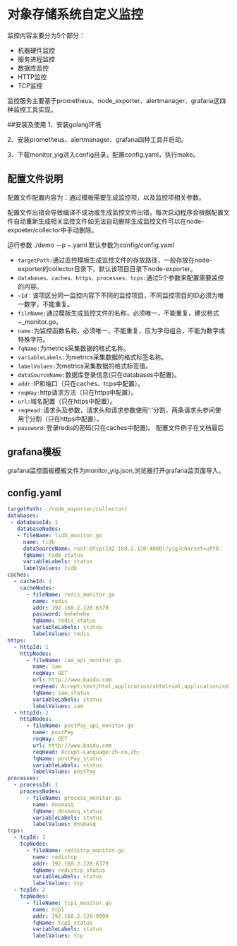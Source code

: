 # 对象存储系统自定义监控
监控内容主要分为5个部分：

* 机器硬件监控
* 服务进程监控
* 数据库监控
* HTTP监控
* TCP监控

监控服务主要基于prometheus、node_exporter、alertmanager、grafana这四种监控工具实现。

##安装及使用
1、安装golang环境

2、安装prometheus、alertmanager、grafana四种工具并启动。

3、下载monitor_yig进入config目录，配置config.yaml，执行make。

## 配置文件说明
配置文件配置内容为：通过模板需要生成监控项，以及监控项相关参数。

配置文件出错会导致编译不成功或生成监控文件出错，每次启动程序会根据配置文件自动重新生成相关监控文件如无法自动删除生成监控文件可以在node-expoeter/collector中手动删除。

运行参数 ./demo --p ~.yaml 默认参数为config/config.yaml

* `targetPath:`通过监控模板生成监控文件的存放路径，一般存放在node-exporter的collector目录下，默认该项目目录下node-exporter。
* `databases、caches、https、processes、tcps:`通过5个参数来配置需要监控的内容。
* `~Id：`该项区分同一监控内容下不同的监控项目，不同监控项目的ID必须为唯一数字，不能重复。
* `fileName:`通过模板生成监控文件的名称，必须唯一，不能重复，建议格式~_monitor.go。
* `name:`为监控函数名称，必须唯一，不能重复，应为字母组合，不能为数字或特殊字符。
* `fqName:`为metrics采集数据的格式名称。
* `variableLabels:`为metrics采集数据的格式标签名称。
* `labelValues:`为metrics采集数据的格式标签值。
* `dataSourceName:`数据库登录信息(只在databases中配置)。
* `addr:`IP和端口（只在caches、tcps中配置）。
* `reqWay:`http请求方法（只在https中配置）。
* `url:`域名配置（只在https中配置）。
* `reqHead:`请求头及参数，请求头和请求参数使用‘:’分割，两条请求头参间使用‘|’分割（只在https中配置）。
* `password:`登录redis的密码(只在caches中配置)。
配置文件例子在文档最后
## grafana模板
grafana监控面板模板文件为monitor_yig.json,浏览器打开grafana监页面导入。
## config.yaml
```YAML
targetPath: ./node_exporter/collector/
databases:
 - databaseId: 1
   databaseNodes:
   - fileName: tidb_monitor.go
     name: tidb
     dataSourceName: root:@tcp(192.168.2.128:4000)/yig?charset=utf8
     fqName: tidb_status
     variableLabels: status
     labelValues: tidb
caches:
  - cacheId: 1
    cacheNodes:
      - fileName: redis_monitor.go
        name: redis
        addr: 192.168.2.128:6379
        password: hehehehe
        fqName: redis_status
        variableLabels: status
        labelValues: redis
https:
  - httpId: 1
    httpNodes:
      - fileName: iam_api_monitor.go
        name: iam
        reqWay: GET
        url: http://www.baidu.com
        reqHead: Accept:text/html,application/xhtml+xml,application/xml\Accept-Encoding:gzip, deflate\
        fqName: iam_status
        variableLabels: status
        labelValues: iam
  - httpId: 2
    httpNodes:
      - fileName: postPay_api_monitor.go
        name: postPay
        reqWay: GET
        url: http://www.baidu.com
        reqHead: Accept-Language:zh-cn,zh;
        fqName: postPay_status
        variableLabels: status
        labelValues: postPay
processes:
  - processId: 1
    processNodes:
      - fileName: process_monitor.go
        name: dnsmasq
        fqName: dnsmasq_status
        variableLabels: status
        labelValues: dnsmasq
tcps:
  - tcpId: 1
    tcpNodes:
      - fileName: redistcp_monitor.go
        name: redistcp
        addr: 192.168.2.128:6379
        fqName: redistcp_status
        variableLabels: status
        labelValues: tcp
  - tcpId: 2
    tcpNodes:
      - fileName: tcp1_monitor.go
        name: tcp1
        addr: 192.168.2.128:9999
        fqName: tcp1_status
        variableLabels: status
        labelValues: tcp
```
